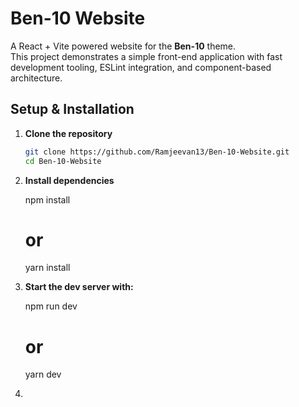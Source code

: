 # Ben-10 Website

A React + Vite powered website for the **Ben-10** theme.  
This project demonstrates a simple front-end application with fast development tooling, ESLint integration, and component-based architecture.

## Setup & Installation

1. **Clone the repository**

   ```bash
   git clone https://github.com/Ramjeevan13/Ben-10-Website.git
   cd Ben-10-Website

2. **Install dependencies**

    npm install
    # or
    yarn install


3. **Start the dev server with:**

    npm run dev
    # or
    yarn dev

4. 

